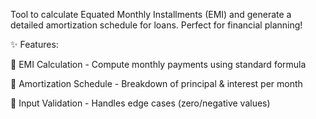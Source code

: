  Tool to calculate Equated Monthly Installments (EMI) and generate a detailed amortization schedule for loans. Perfect for financial planning!

✨ Features:

🧮 EMI Calculation - Compute monthly payments using standard formula

📅 Amortization Schedule - Breakdown of principal & interest per month

🚦 Input Validation - Handles edge cases (zero/negative values)

